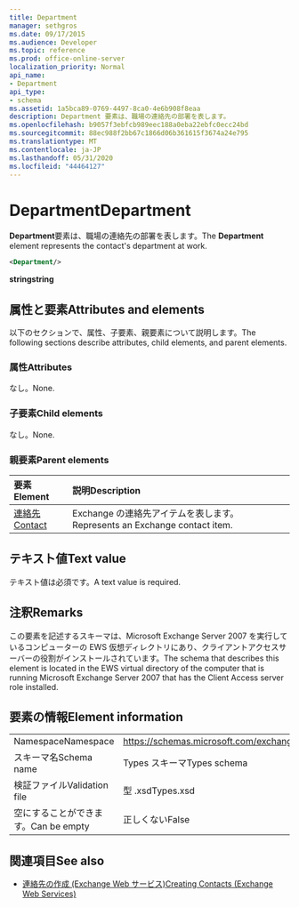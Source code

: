 ```yaml
---
title: Department
manager: sethgros
ms.date: 09/17/2015
ms.audience: Developer
ms.topic: reference
ms.prod: office-online-server
localization_priority: Normal
api_name:
- Department
api_type:
- schema
ms.assetid: 1a5bca89-0769-4497-8ca0-4e6b908f8eaa
description: Department 要素は、職場の連絡先の部署を表します。
ms.openlocfilehash: b9057f3ebfcb989eec188a0eba22ebfc0ecc24bd
ms.sourcegitcommit: 88ec988f2bb67c1866d06b361615f3674a24e795
ms.translationtype: MT
ms.contentlocale: ja-JP
ms.lasthandoff: 05/31/2020
ms.locfileid: "44464127"
---
```

# <a name="department"></a><span data-ttu-id="1a25d-103">Department</span><span class="sxs-lookup"><span data-stu-id="1a25d-103">Department</span></span>

<span data-ttu-id="1a25d-104">**Department**要素は、職場の連絡先の部署を表します。</span><span class="sxs-lookup"><span data-stu-id="1a25d-104">The **Department** element represents the contact's department at work.</span></span> 
  
```xml
<Department/>
```

 <span data-ttu-id="1a25d-105">**string**</span><span class="sxs-lookup"><span data-stu-id="1a25d-105">**string**</span></span>
## <a name="attributes-and-elements"></a><span data-ttu-id="1a25d-106">属性と要素</span><span class="sxs-lookup"><span data-stu-id="1a25d-106">Attributes and elements</span></span>

<span data-ttu-id="1a25d-107">以下のセクションで、属性、子要素、親要素について説明します。</span><span class="sxs-lookup"><span data-stu-id="1a25d-107">The following sections describe attributes, child elements, and parent elements.</span></span>
  
### <a name="attributes"></a><span data-ttu-id="1a25d-108">属性</span><span class="sxs-lookup"><span data-stu-id="1a25d-108">Attributes</span></span>

<span data-ttu-id="1a25d-109">なし。</span><span class="sxs-lookup"><span data-stu-id="1a25d-109">None.</span></span>
  
### <a name="child-elements"></a><span data-ttu-id="1a25d-110">子要素</span><span class="sxs-lookup"><span data-stu-id="1a25d-110">Child elements</span></span>

<span data-ttu-id="1a25d-111">なし。</span><span class="sxs-lookup"><span data-stu-id="1a25d-111">None.</span></span>
  
### <a name="parent-elements"></a><span data-ttu-id="1a25d-112">親要素</span><span class="sxs-lookup"><span data-stu-id="1a25d-112">Parent elements</span></span>

|<span data-ttu-id="1a25d-113">**要素**</span><span class="sxs-lookup"><span data-stu-id="1a25d-113">**Element**</span></span>|<span data-ttu-id="1a25d-114">**説明**</span><span class="sxs-lookup"><span data-stu-id="1a25d-114">**Description**</span></span>|
|:-----|:-----|
|[<span data-ttu-id="1a25d-115">連絡先</span><span class="sxs-lookup"><span data-stu-id="1a25d-115">Contact</span></span>](contact.md) <br/> |<span data-ttu-id="1a25d-116">Exchange の連絡先アイテムを表します。</span><span class="sxs-lookup"><span data-stu-id="1a25d-116">Represents an Exchange contact item.</span></span>  <br/> |
   
## <a name="text-value"></a><span data-ttu-id="1a25d-117">テキスト値</span><span class="sxs-lookup"><span data-stu-id="1a25d-117">Text value</span></span>

<span data-ttu-id="1a25d-118">テキスト値は必須です。</span><span class="sxs-lookup"><span data-stu-id="1a25d-118">A text value is required.</span></span>
  
## <a name="remarks"></a><span data-ttu-id="1a25d-119">注釈</span><span class="sxs-lookup"><span data-stu-id="1a25d-119">Remarks</span></span>

<span data-ttu-id="1a25d-120">この要素を記述するスキーマは、Microsoft Exchange Server 2007 を実行しているコンピューターの EWS 仮想ディレクトリにあり、クライアントアクセスサーバーの役割がインストールされています。</span><span class="sxs-lookup"><span data-stu-id="1a25d-120">The schema that describes this element is located in the EWS virtual directory of the computer that is running Microsoft Exchange Server 2007 that has the Client Access server role installed.</span></span>
  
## <a name="element-information"></a><span data-ttu-id="1a25d-121">要素の情報</span><span class="sxs-lookup"><span data-stu-id="1a25d-121">Element information</span></span>

|||
|:-----|:-----|
|<span data-ttu-id="1a25d-122">Namespace</span><span class="sxs-lookup"><span data-stu-id="1a25d-122">Namespace</span></span>  <br/> |https://schemas.microsoft.com/exchange/services/2006/types  <br/> |
|<span data-ttu-id="1a25d-123">スキーマ名</span><span class="sxs-lookup"><span data-stu-id="1a25d-123">Schema name</span></span>  <br/> |<span data-ttu-id="1a25d-124">Types スキーマ</span><span class="sxs-lookup"><span data-stu-id="1a25d-124">Types schema</span></span>  <br/> |
|<span data-ttu-id="1a25d-125">検証ファイル</span><span class="sxs-lookup"><span data-stu-id="1a25d-125">Validation file</span></span>  <br/> |<span data-ttu-id="1a25d-126">型 .xsd</span><span class="sxs-lookup"><span data-stu-id="1a25d-126">Types.xsd</span></span>  <br/> |
|<span data-ttu-id="1a25d-127">空にすることができます。</span><span class="sxs-lookup"><span data-stu-id="1a25d-127">Can be empty</span></span>  <br/> |<span data-ttu-id="1a25d-128">正しくない</span><span class="sxs-lookup"><span data-stu-id="1a25d-128">False</span></span>  <br/> |
   
## <a name="see-also"></a><span data-ttu-id="1a25d-129">関連項目</span><span class="sxs-lookup"><span data-stu-id="1a25d-129">See also</span></span>

- [<span data-ttu-id="1a25d-130">連絡先の作成 (Exchange Web サービス)</span><span class="sxs-lookup"><span data-stu-id="1a25d-130">Creating Contacts (Exchange Web Services)</span></span>](https://msdn.microsoft.com/library/4845917e-70d1-481c-bbd7-011ec6571789%28Office.15%29.aspx)

